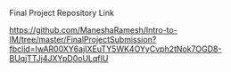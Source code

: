 Final Project Repository Link

https://github.com/ManeshaRamesh/Intro-to-IM/tree/master/FinalProjectSubmission?fbclid=IwAR00XY6ajIXEuTY5WK4OYyCvph2tNok7OGD8-BUqjTTJj4JXYpD0oULqfIU
